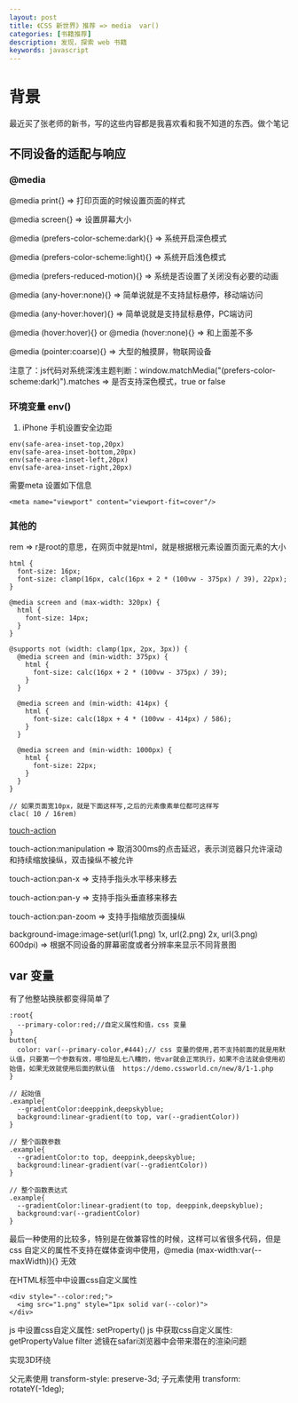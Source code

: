 ```yaml
---
layout: post
title: 《CSS 新世界》推荐 => media  var()
categories: [书籍推荐]
description: 发现，探索 web 书籍
keywords: javascript 
---
```


# 背景
最近买了张老师的新书，写的这些内容都是我喜欢看和我不知道的东西。做个笔记

## 不同设备的适配与响应
### @media
@media print{} => 打印页面的时候设置页面的样式

@media screen{} => 设置屏幕大小

@media (prefers-color-scheme:dark){} => 系统开启深色模式

@media (prefers-color-scheme:light){} => 系统开启浅色模式

@media (prefers-reduced-motion){} => 系统是否设置了关闭没有必要的动画

@media (any-hover:none){} => 简单说就是不支持鼠标悬停，移动端访问

@media (any-hover:hover){} => 简单说就是支持鼠标悬停，PC端访问

@media (hover:hover){} or @media (hover:none){} => 和上面差不多

@media (pointer:coarse){} => 大型的触摸屏，物联网设备

注意了：js代码对系统深浅主题判断：window.matchMedia("(prefers-color-scheme:dark)").matches => 是否支持深色模式，true or false

### 环境变量 env()
1. iPhone 手机设置安全边距

```
env(safe-area-inset-top,20px)
env(safe-area-inset-bottom,20px)
env(safe-area-inset-left,20px)
env(safe-area-inset-right,20px)

```
需要meta 设置如下信息

`<meta name="viewport" content="viewport-fit=cover"/>` 

### 其他的

rem => r是root的意思，在网页中就是html，就是根据根元素设置页面元素的大小

```
html {
  font-size: 16px;
  font-size: clamp(16px, calc(16px + 2 * (100vw - 375px) / 39), 22px);
}

@media screen and (max-width: 320px) {
  html {
    font-size: 14px;
  }
}

@supports not (width: clamp(1px, 2px, 3px)) {
  @media screen and (min-width: 375px) {
    html {
      font-size: calc(16px + 2 * (100vw - 375px) / 39);
    }
  }

  @media screen and (min-width: 414px) {
    html {
      font-size: calc(18px + 4 * (100vw - 414px) / 586);
    }
  }

  @media screen and (min-width: 1000px) {
    html {
      font-size: 22px;
    }
  }
}

// 如果页面宽10px，就是下面这样写,之后的元素像素单位都可这样写
clac( 10 / 16rem)

```

[touch-action](https://developer.mozilla.org/zh-CN/docs/Web/CSS/touch-action)

touch-action:manipulation => 取消300ms的点击延迟，表示浏览器只允许滚动和持续缩放操纵，双击操纵不被允许

touch-action:pan-x => 支持手指头水平移来移去

touch-action:pan-y => 支持手指头垂直移来移去

touch-action:pan-zoom => 支持手指缩放页面操纵

background-image:image-set(url(1.png) 1x, url(2.png) 2x, url(3.png) 600dpi) => 根据不同设备的屏幕密度或者分辨率来显示不同背景图

## var 变量
有了他整站换肤都变得简单了

```
:root{
  --primary-color:red;//自定义属性和值，css 变量
}
button{
  color: var(--primary-color,#444);// css 变量的使用,若不支持前面的就是用默认值，只要第一个参数有效，哪怕是乱七八糟的，他var就会正常执行，如果不合法就会使用初始值，如果无效就使用后面的默认值  https://demo.cssworld.cn/new/8/1-1.php
}
```

```
// 起始值
.example{
  --gradientColor:deeppink,deepskyblue;
  background:linear-gradient(to top, var(--gradientColor)) 
}

// 整个函数参数
.example{
  --gradientColor:to top, deeppink,deepskyblue;
  background:linear-gradient(var(--gradientColor)) 
}

// 整个函数表达式
.example{
  --gradientColor:linear-gradient(to top, deeppink,deepskyblue);
  background:var(--gradientColor) 
}
```

最后一种使用的比较多，特别是在做兼容性的时候，这样可以省很多代码，但是css 自定义的属性不支持在媒体查询中使用，@media (max-width:var(--maxWidth)){} 无效

在HTML标签中中设置css自定义属性

```
<div style="--color:red;">
  <img src="1.png" style="1px solid var(--color)">
</div>
```

js 中设置css自定义属性: setProperty()
js 中获取css自定义属性: getPropertyValue
filter 滤镜在safari浏览器中会带来潜在的渲染问题

实现3D环绕

父元素使用 transform-style: preserve-3d;
子元素使用 transform: rotateY(-1deg); 